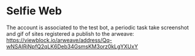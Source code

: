 # Selfie Web

The account is associated to the test bot, a periodic task take screenshot and gif of sites registered a publish to the arweave: https://viewblock.io/arweave/address/Qq-wNSAIRjNpfQ2qLK6Deb34GsmsKM3orz0kLgYXUxY 
